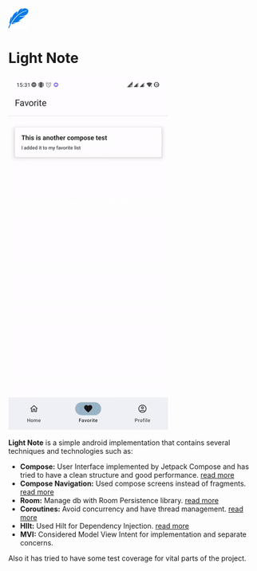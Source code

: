 <img src="readme/logo.svg" width="40">

# Light Note

![](readme/intro.gif)

**Light Note** is a simple android implementation that contains several techniques and technologies such as:

- **Compose:** User Interface implemented by Jetpack Compose and has tried to have a clean structure and good performance. [read more](https://developer.android.com/develop)
- **Compose Navigation:** Used compose screens instead of fragments. [read more](https://developer.android.com/jetpack/compose/navigation)
- **Room:** Manage db with Room Persistence library. [read more](https://developer.android.com/training/data-storage/room)
- **Coroutines:** Avoid concurrency and have thread management. [read more](https://developer.android.com/kotlin/coroutines)
- **HIlt:** Used Hilt for Dependency Injection. [read more](https://developer.android.com/training/dependency-injection/hilt-android)
- **MVI:** Considered Model View Intent for implementation and separate concerns.

Also it has tried to have some test coverage for vital parts of the project.
